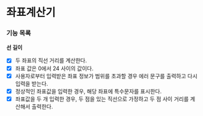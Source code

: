 # 좌표계산기
### 기능 목록
**선 길이** 
- [x] 두 좌표의 직선 거리를 계산한다.
- [x] 좌표 값은 0에서 24 사이의 값이다.
- [x] 사용자로부터 입력받은 좌표 정보가 범위를 초과할 경우 에러 문구를 출력하고 다시 입력을 받는다.
- [x] 정상적인 좌표값을 입력한 경우, 해당 좌표에 특수문자를 표시한다.
- [x] 좌표값을 두 개 입력한 경우, 두 점을 있는 직선으로 가정하고 두 점 사이 거리를 계산해서 출력한다.
